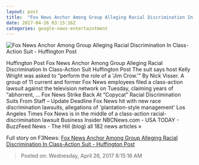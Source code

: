 ```yaml
---
layout: post
title:  "Fox News Anchor Among Group Alleging Racial Discrimination In Class-Action Suit - Huffington Post"
date: 2017-04-26 03:15:16Z
categories: google-news-entertaintment
---
```


![Fox News Anchor Among Group Alleging Racial Discrimination In Class-Action Suit - Huffington Post](http://img.huffingtonpost.com/asset/1910_1000/58dbffd11400002000072359.jpeg?cache=9g9lmxuyro)

Huffington Post Fox News Anchor Among Group Alleging Racial Discrimination In Class-Action Suit Huffington Post The suit says host Kelly Wright was asked to “perform the role of a 'Jim Crow.'” By Nick Visser. A group of 11 current and former Fox News employees filed a class-action lawsuit against the television network on Tuesday, claiming years of “abhorrent, ... Fox News Strike Back At “Copycat” Racial Discrimination Suits From Staff – Update Deadline Fox News hit with new race discrimination lawsuits, allegations of 'plantation-style management' Los Angeles Times Fox News is in the middle of a class-action racial-discrimination lawsuit Business Insider NBCNews.com - USA TODAY - BuzzFeed News - The Hill (blog) all 182 news articles »


Full story on F3News: [Fox News Anchor Among Group Alleging Racial Discrimination In Class-Action Suit - Huffington Post](http://www.f3nws.com/n/rEhgQJ)

> Posted on: Wednesday, April 26, 2017 8:15:16 AM
